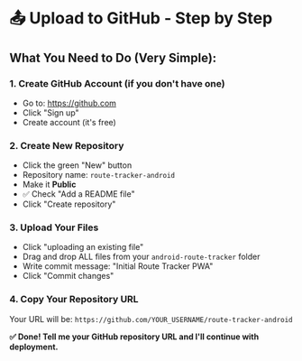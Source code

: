 # 📤 Upload to GitHub - Step by Step

## What You Need to Do (Very Simple):

### 1. Create GitHub Account (if you don't have one)
- Go to: https://github.com
- Click "Sign up"
- Create account (it's free)

### 2. Create New Repository
- Click the green "New" button
- Repository name: `route-tracker-android`
- Make it **Public**
- ✅ Check "Add a README file"
- Click "Create repository"

### 3. Upload Your Files
- Click "uploading an existing file"
- Drag and drop ALL files from your `android-route-tracker` folder
- Write commit message: "Initial Route Tracker PWA"
- Click "Commit changes"

### 4. Copy Your Repository URL
Your URL will be: `https://github.com/YOUR_USERNAME/route-tracker-android`

**✅ Done! Tell me your GitHub repository URL and I'll continue with deployment.**
